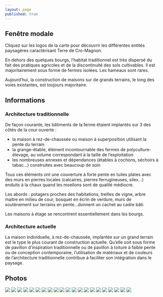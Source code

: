 ```yaml
---
layout: page
published: true
---
```


## Fenêtre modale
Cliquez sur les logos de la carte pour découvrir les différentes entités paysagères caractérisant  Terre de Cro-Magnon.

En dehors des quelques bourgs, l’habitat traditionnel est très dispersé du fait des pratiques agricoles et de la discontinuité des sols cultivables. Il est majoritairement sous forme de fermes isolées. Les hameaux sont rares.

Aujourd’hui, la construction de maisons sur de grands terrains, le long des voies existantes, est toujours majoritaire.

## Informations
### Architecture traditionnelle 
De façon courante, les bâtiments de la ferme étaient implantés sur 3 des côtés de la cour ouverte :
- la maison à rez-de-chaussée ou maison à superposition utilisant la pente du terrain
- la grange-étable, élément incontournable des fermes de polyculture-élevage, au volume correspondant à la taille de l’exploitation
- les nombreuses annexes et dépendances (étables à cochons, séchoirs à tabac…) construites avec beaucoup de soin

Tous ces éléments ont une couverture à forte pente en tuiles plates avec des murs en pierres locales (calcaires, pierres ferrugineuses, silex…) enduits à la chaux quand les moellons sont de qualité médiocre.

Les abords : potagers proches des habitations, treilles de vigne, arbre maitre en milieu de cour, bosquet en écrin de verdure, murs de soutènement sur terrains en pente…donnent un cachet au cadre bâti.

Les maisons à étage se rencontrent essentiellement dans les bourgs.

### Architecture actuelle
La maison individuelle, à rez-de-chaussée, implantée sur un grand terrain est le type le plus courant de construction actuelle. Qu’elle soit sous forme de pavillon d’inspiration traditionnelle ou de pavillon à toiture à faible pente ou de conception contemporaine, l’utilisation de matériaux et de couleurs de l’architecture traditionnelle contribue à faciliter son intégration dans le paysage.

## Photos
![](data/images/9/architecture/CRO_MAGNON_P14_01.jpg)
![](data/images/9/architecture/CRO_MAGNON_P14_03.jpg)
![](data/images/9/architecture/CRO_MAGNON_P14_04.jpg)
![](data/images/9/architecture/CRO_MAGNON_P14_05.jpg)
![](data/images/9/architecture/CRO_MAGNON_P14_06.jpg)
![](data/images/9/architecture/CRO_MAGNON_P15_01.jpg)
![](data/images/9/architecture/CRO_MAGNON_P15_03.jpg)
![](data/images/9/architecture/CRO_MAGNON_P15_04.jpg)
![](data/images/9/architecture/CRO_MAGNON_P15_05.jpg)
![](data/images/9/architecture/CRO_MAGNON_P17_01.jpg)
![](data/images/9/architecture/CRO_MAGNON_P17_02.jpg)
![](data/images/9/architecture/CRO_MAGNON_P17_04.jpg)
![](data/images/9/architecture/CRO_MAGNON_P17_05.jpg)
![](data/images/9/architecture/CRO_MAGNON_P17_06.jpg)
![](data/images/9/architecture/CRO_MAGNON_P17_07.jpg)
![](data/images/9/architecture/CRO_MAGNON_P17_08.jpg)
![](data/images/9/architecture/CRO_MAGNON_P22_04.jpg)
![](data/images/9/architecture/CRO_MAGNON_P23_01.jpg)
![](data/images/9/architecture/CRO_MAGNON_P23_02.jpg)
![](data/images/9/architecture/CRO_MAGNON_P23_03.jpg)
![](data/images/9/architecture/CRO_MAGNON_P23_04.jpg)
